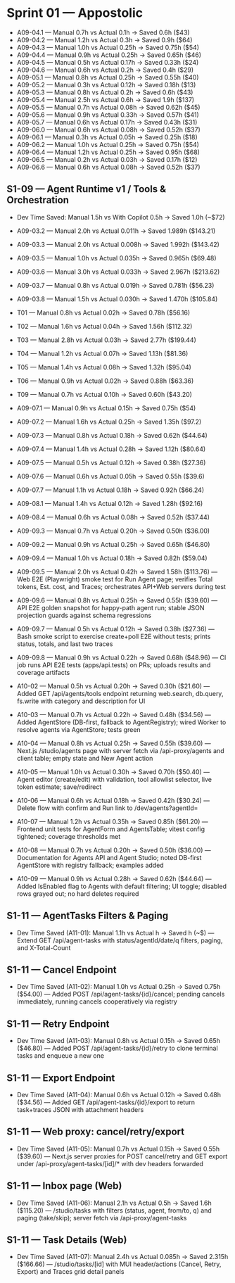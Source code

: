 # Sprint 01 — Appostolic

- A09-04.1 — Manual 0.7h vs Actual 0.1h → Saved 0.6h ($43)
- A09-04.2 — Manual 1.2h vs Actual 0.3h → Saved 0.9h ($64)
- A09-04.3 — Manual 1.0h vs Actual 0.25h → Saved 0.75h ($54)
- A09-04.4 — Manual 0.9h vs Actual 0.25h → Saved 0.65h ($46)
- A09-04.5 — Manual 0.5h vs Actual 0.17h → Saved 0.33h ($24)
- A09-04.6 — Manual 0.6h vs Actual 0.2h → Saved 0.4h ($29)
- A09-05.1 — Manual 0.8h vs Actual 0.25h → Saved 0.55h ($40)
- A09-05.2 — Manual 0.3h vs Actual 0.12h → Saved 0.18h ($13)
- A09-05.3 — Manual 0.8h vs Actual 0.2h → Saved 0.6h ($43)
- A09-05.4 — Manual 2.5h vs Actual 0.6h → Saved 1.9h ($137)
- A09-05.5 — Manual 0.7h vs Actual 0.08h → Saved 0.62h ($45)
- A09-05.6 — Manual 0.9h vs Actual 0.33h → Saved 0.57h ($41)
- A09-05.7 — Manual 0.6h vs Actual 0.17h → Saved 0.43h ($31)
- A09-06.0 — Manual 0.6h vs Actual 0.08h → Saved 0.52h ($37)
- A09-06.1 — Manual 0.3h vs Actual 0.05h → Saved 0.25h ($18)
- A09-06.2 — Manual 1.0h vs Actual 0.25h → Saved 0.75h ($54)
- A09-06.4 — Manual 1.2h vs Actual 0.25h → Saved 0.95h ($68)
- A09-06.5 — Manual 0.2h vs Actual 0.03h → Saved 0.17h ($12)
- A09-06.6 — Manual 0.6h vs Actual 0.08h → Saved 0.52h ($37)

## S1-09 — Agent Runtime v1 / Tools & Orchestration

- Dev Time Saved: Manual 1.5h vs With Copilot 0.5h → Saved 1.0h (~$72)

- A09-03.2 — Manual 2.0h vs Actual 0.011h → Saved 1.989h ($143.21)

- A09-03.3 — Manual 2.0h vs Actual 0.008h → Saved 1.992h ($143.42)

- A09-03.5 — Manual 1.0h vs Actual 0.035h → Saved 0.965h ($69.48)

- A09-03.6 — Manual 3.0h vs Actual 0.033h → Saved 2.967h ($213.62)

- A09-03.7 — Manual 0.8h vs Actual 0.019h → Saved 0.781h ($56.23)

- A09-03.8 — Manual 1.5h vs Actual 0.030h → Saved 1.470h ($105.84)

- T01 — Manual 0.8h vs Actual 0.02h → Saved 0.78h ($56.16)
- T02 — Manual 1.6h vs Actual 0.04h → Saved 1.56h ($112.32)
- T03 — Manual 2.8h vs Actual 0.03h → Saved 2.77h ($199.44)
- T04 — Manual 1.2h vs Actual 0.07h → Saved 1.13h ($81.36)
- T05 — Manual 1.4h vs Actual 0.08h → Saved 1.32h ($95.04)
- T06 — Manual 0.9h vs Actual 0.02h → Saved 0.88h ($63.36)
- T09 — Manual 0.7h vs Actual 0.10h → Saved 0.60h ($43.20)

- A09-07.1 — Manual 0.9h vs Actual 0.15h → Saved 0.75h ($54)

- A09-07.2 — Manual 1.6h vs Actual 0.25h → Saved 1.35h ($97.2)

- A09-07.3 — Manual 0.8h vs Actual 0.18h → Saved 0.62h ($44.64)

- A09-07.4 — Manual 1.4h vs Actual 0.28h → Saved 1.12h ($80.64)

- A09-07.5 — Manual 0.5h vs Actual 0.12h → Saved 0.38h ($27.36)

- A09-07.6 — Manual 0.6h vs Actual 0.05h → Saved 0.55h ($39.6)

- A09-07.7 — Manual 1.1h vs Actual 0.18h → Saved 0.92h ($66.24)

- A09-08.1 — Manual 1.4h vs Actual 0.12h → Saved 1.28h ($92.16)

- A09-08.4 — Manual 0.6h vs Actual 0.08h → Saved 0.52h ($37.44)
- A09-09.3 — Manual 0.7h vs Actual 0.20h → Saved 0.50h ($36.00)

- A09-09.2 — Manual 0.9h vs Actual 0.25h → Saved 0.65h ($46.80)

- A09-09.4 — Manual 1.0h vs Actual 0.18h → Saved 0.82h ($59.04)

- A09-09.5 — Manual 2.0h vs Actual 0.42h → Saved 1.58h ($113.76) — Web E2E (Playwright) smoke test for Run Agent page; verifies Total tokens, Est. cost, and Traces; orchestrates API+Web servers during test

- A09-09.6 — Manual 0.8h vs Actual 0.25h → Saved 0.55h ($39.60) — API E2E golden snapshot for happy-path agent run; stable JSON projection guards against schema regressions

- A09-09.7 — Manual 0.5h vs Actual 0.12h → Saved 0.38h ($27.36) — Bash smoke script to exercise create+poll E2E without tests; prints status, totals, and last two traces

- A09-09.8 — Manual 0.9h vs Actual 0.22h → Saved 0.68h ($48.96) — CI job runs API E2E tests (apps/api.tests) on PRs; uploads results and coverage artifacts

- A10-02 — Manual 0.5h vs Actual 0.20h → Saved 0.30h ($21.60) — Added GET /api/agents/tools endpoint returning web.search, db.query, fs.write with category and description for UI

- A10-03 — Manual 0.7h vs Actual 0.22h → Saved 0.48h ($34.56) — Added AgentStore (DB-first, fallback to AgentRegistry); wired Worker to resolve agents via AgentStore; tests green

- A10-04 — Manual 0.8h vs Actual 0.25h → Saved 0.55h ($39.60) — Next.js /studio/agents page with server fetch via /api-proxy/agents and client table; empty state and New Agent action

- A10-05 — Manual 1.0h vs Actual 0.30h → Saved 0.70h ($50.40) — Agent editor (create/edit) with validation, tool allowlist selector, live token estimate; save/redirect

- A10-06 — Manual 0.6h vs Actual 0.18h → Saved 0.42h ($30.24) — Delete flow with confirm and Run link to /dev/agents?agentId=<id>

- A10-07 — Manual 1.2h vs Actual 0.35h → Saved 0.85h ($61.20) — Frontend unit tests for AgentForm and AgentsTable; vitest config tightened; coverage thresholds met

- A10-08 — Manual 0.7h vs Actual 0.20h → Saved 0.50h ($36.00) — Documentation for Agents API and Agent Studio; noted DB-first AgentStore with registry fallback; examples added

- A10-09 — Manual 0.9h vs Actual 0.28h → Saved 0.62h ($44.64) — Added IsEnabled flag to Agents with default filtering; UI toggle; disabled rows grayed out; no hard deletes required

## S1-11 — AgentTasks Filters & Paging

- Dev Time Saved (A11-01): Manual 1.1h vs Actual <calc>h → Saved <calc>h (~$<calc>) — Extend GET /api/agent-tasks with status/agentId/date/q filters, paging, and X-Total-Count

## S1-11 — Cancel Endpoint

- Dev Time Saved (A11-02): Manual 1.0h vs Actual 0.25h → Saved 0.75h ($54.00) — Added POST /api/agent-tasks/{id}/cancel; pending cancels immediately, running cancels cooperatively via registry

## S1-11 — Retry Endpoint

- Dev Time Saved (A11-03): Manual 0.8h vs Actual 0.15h → Saved 0.65h ($46.80) — Added POST /api/agent-tasks/{id}/retry to clone terminal tasks and enqueue a new one

## S1-11 — Export Endpoint

- Dev Time Saved (A11-04): Manual 0.6h vs Actual 0.12h → Saved 0.48h ($34.56) — Added GET /api/agent-tasks/{id}/export to return task+traces JSON with attachment headers

## S1-11 — Web proxy: cancel/retry/export

- Dev Time Saved (A11-05): Manual 0.7h vs Actual 0.15h → Saved 0.55h ($39.60) — Next.js server proxies for POST cancel/retry and GET export under /api-proxy/agent-tasks/[id]/\* with dev headers forwarded

## S1-11 — Inbox page (Web)

- Dev Time Saved (A11-06): Manual 2.1h vs Actual 0.5h → Saved 1.6h ($115.20) — /studio/tasks with filters (status, agent, from/to, q) and paging (take/skip); server fetch via /api-proxy/agent-tasks

## S1-11 — Task Details (Web)

- Dev Time Saved (A11-07): Manual 2.4h vs Actual 0.085h → Saved 2.315h ($166.66) — /studio/tasks/[id] with MUI header/actions (Cancel, Retry, Export) and Traces grid detail panels
